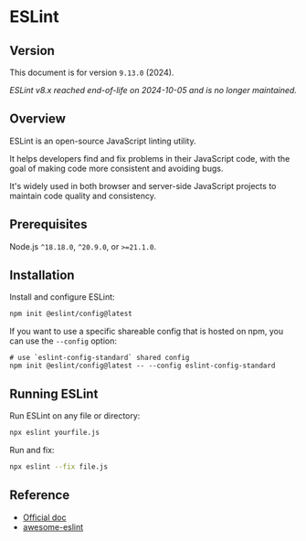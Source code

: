 # ESLint

## Version

This document is for version `9.13.0` (2024).

*ESLint v8.x reached end-of-life on 2024-10-05 and is no longer maintained.*


## Overview

ESLint is an open-source JavaScript linting utility.

It helps developers find and fix problems in their JavaScript code, with the goal of making code more consistent and avoiding bugs.

It's widely used in both browser and server-side JavaScript projects to maintain code quality and consistency.


## Prerequisites

Node.js `^18.18.0`, `^20.9.0`, or `>=21.1.0`.


## Installation

Install and configure ESLint:
```sh
npm init @eslint/config@latest
```

If you want to use a specific shareable config that is hosted on npm, you can use the `--config` option:
```shell
# use `eslint-config-standard` shared config
npm init @eslint/config@latest -- --config eslint-config-standard
```


## Running ESLint

Run ESLint on any file or directory:
```sh
npx eslint yourfile.js
```

Run and fix:
```sh
npx eslint --fix file.js
```


## Reference

- [Official doc](https://eslint.org/docs/latest/use/getting-started)
- [awesome-eslint](https://github.com/dustinspecker/awesome-eslint)
